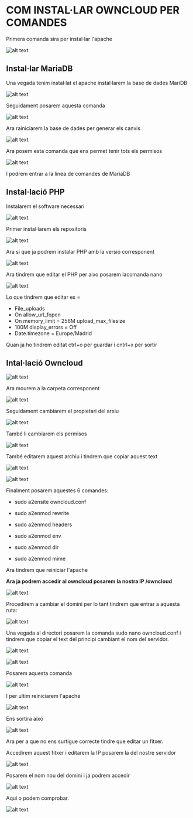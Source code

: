 # COM INSTAL·LAR OWNCLOUD PER COMANDES


Primera comanda sira per instal·lar l'apache

![alt text](apache2.png)

## Instal·lar MariaDB
Una vegada tenim instal·lat el apache instal·larem la base de dades MariDB

![alt text](comanda3.png)

Seguidament posarem aquesta comanda

![alt text](ara.png)

Ara rainiciarem la base de dades per generar els canvis

![alt text](comanda5.png)

Ara posem esta comanda que ens permet tenir tots els permisos

![alt text](curios.png)

I podrem entrar a la linea de comandes de MariaDB


## Instal·lació PHP

Instalarem el software necessari

![alt text](seguent.png)


Primer instal·larem els repositoris

![alt text](php.png)


Ara si que ja podrem instalar PHP amb la versió corresponent

![alt text](phpya.png)

Ara tindrem que editar el PHP per aixo posarem lacomanda nano

![alt text](phpedit.png)

Lo que tindrem que editar es =

* File_uploads
* On allow_url_fopen
* On memory_limit = 256M upload_max_filesize
* 100M display_errors = Off
* Date.timezone = Europe/Madrid

Quan ja ho tindrem editat ctrl+o per guardar i cntrl+x per sortir
 
## Intal·lació Owncloud

![alt text](owncloud2.png)

Ara mourem a la carpeta corresponent

![alt text](owncloud3.png)

Seguidament cambiarem el propietari del arxiu

![alt text](cambiar.png)

També li cambiarem els permisos

![alt text](permisos.png)

També editarem aquest archiu i tindrem que copiar aquest text

![alt text](pablo.png)

![alt text](copiar.png)

Finalment posarem aquestes 6 comandes:

* sudo a2ensite owncloud.conf
* sudo a2enmod rewrite

* sudo a2enmod headers
* sudo a2enmod env
* sudo a2enmod dir
* sudo a2enmod mime

Ara tindrem que reiniciar l'apache 

**Ara ja podrem accedir al owncloud posarem la nostra IP /owncloud**

![alt text](anuel.png)

Procedirem a cambiar el domini per lo tant tindrem que entrar a aquesta ruta:

![alt text](owncloud1.png)

Una vegada al directori posarem la comanda sudo nano owncloud.conf i tindrem que copiar el text del principi cambiant el nom del servidor.

![alt text](owncloud2.png)


![alt text](owncloud3.png)

Posarem aquesta comanda


![alt text](owncloud4.png)

I per ultim reiniciarem l'apache


![alt text](owncloud5.png)

Ens sortira aixó

![alt text](owncloud6.png)

Ara per a que no ens surtigue correcte tindre que editar un fitxer.

Accedirem  aquest fitxer i editarem la IP posarem la del nostre servidor

![alt text](owncloud7.png)

Posarem el nom nou del domini i ja podrem accedir

![alt text](owncloud9.png)

Aquí o podem comprobar.

![alt text](owncloud11.png)
